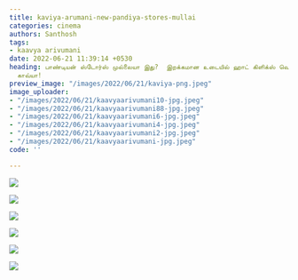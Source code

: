 ```yaml
---
title: kaviya-arumani-new-pandiya-stores-mullai
categories: cinema
authors: Santhosh
tags:
- kaavya arivumani
date: 2022-06-21 11:39:14 +0530
heading: பாண்டியன் ஸ்டோர்ஸ் முல்லையா இது?  இறக்கமான உடையில் ஹாட் கிளிக்ஸ் வெளியிட்ட
  காவ்யா!
preview_image: "/images/2022/06/21/kaviya-png.jpeg"
image_uploader:
- "/images/2022/06/21/kaavyaarivumani10-jpg.jpeg"
- "/images/2022/06/21/kaavyaarivumani88-jpg.jpeg"
- "/images/2022/06/21/kaavyaarivumani6-jpg.jpeg"
- "/images/2022/06/21/kaavyaarivumani4-jpg.jpeg"
- "/images/2022/06/21/kaavyaarivumani2-jpg.jpeg"
- "/images/2022/06/21/kaavyaarivumani-jpg.jpeg"
code: ''

---
```

![](/images/2022/06/21/kaavyaarivumani10-jpg.jpeg)

![](/images/2022/06/21/kaavyaarivumani-jpg.jpeg)

![](/images/2022/06/21/kaavyaarivumani2-jpg.jpeg)

![](/images/2022/06/21/kaavyaarivumani4-jpg.jpeg)

![](/images/2022/06/21/kaavyaarivumani6-jpg.jpeg)

![](/images/2022/06/21/kaavyaarivumani88-jpg.jpeg)
